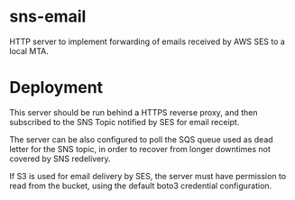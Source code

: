 # sns-email

HTTP server to implement forwarding of emails received by AWS SES to a local MTA.

# Deployment

This server should be run behind a HTTPS reverse proxy, and then subscribed to the SNS Topic notified by SES for email receipt.

The server can be also configured to poll the SQS queue used as dead letter for the SNS topic, in order to recover from longer downtimes not covered by SNS redelivery.

If S3 is used for email delivery by SES, the server must have permission to read from the bucket, using the default boto3 credential configuration.
